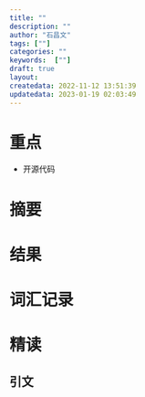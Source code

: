 ```yaml
---
title: ""
description: ""
author: "石昌文"
tags: [""]
categories: ""
keywords:  [""]
draft: true
layout: 
createdata: 2022-11-12 13:51:39
updatedata: 2023-01-19 02:03:49
---
```


# 重点

- 开源代码

# 摘要

# 结果

# 词汇记录

# 精读

## 引文
